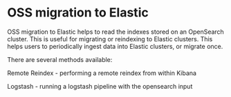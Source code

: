 # OSS migration to Elastic

OSS migration to Elastic helps to read the indexes stored on an OpenSearch cluster. This is useful for migrating or reindexing to Elastic clusters. This helps users to periodically ingest data into Elastic clusters, or migrate once.

There are several methods available:

Remote Reindex - performing a remote reindex from within Kibana

Logstash - running a logstash pipeline with the opensearch input
